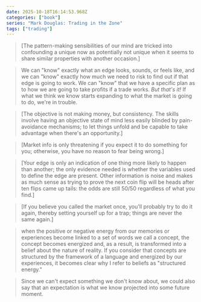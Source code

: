 ```yaml
---
date: 2025-10-18T16:14:53.968Z
categories: ["book"]
series: "Mark Douglas: Trading in the Zone"
tags: ["trading"]
---
```

> [The pattern-making sensibilities of our mind are tricked into confounding a unique now as potentially not unique when it seems to share similar properties with another occasion.]

> We can "know" exactly what an edge looks, sounds, or feels like, and we can "know" exactly how much we need to risk to find out if that edge is going to work. We can "know" that we have a specific plan as to how we are going to take profits if a trade works. *But that's it!* If what we think we know starts expanding to what the market is going to do, we're in trouble.

> [The objective is not making money, but consistency. The skills involve having an objective state of mind less easily blinded by pain-avoidance mechanisms; to let things unfold and be capable to take advantage when there's an opportunity.]

> [Market info is only threatening if you expect it to do something for you; otherwise, you have no reason to fear being wrong.]

> [Your edge is only an indication of one thing more likely to happen than another; the only evidence needed is whether the variables used to define the edge are present. Other information is noise and makes as much sense as trying to prove the next coin flip will be heads after ten flips came up tails: the odds are still 50/50 regardless of what you find.]

> [If you believe you called the market once, you'll probably try to do it again, thereby setting yourself up for a trap; things are never the same again.]

> when the positive or negative energy from our memories or experiences become linked to a set of words we call a concept, the concept becomes energized and, as a result, is transformed into a belief about the nature of reality. If you consider that concepts are structured by the framework of a language and energized by our experiences, it becomes clear why I refer to beliefs as "structured energy."

> Since we can't expect something we don't know about, we could also say that an expectation is what we know projected into some future moment.
